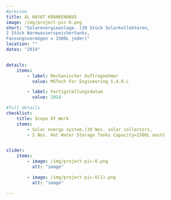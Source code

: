 ```yaml
---
#preview
title: AL HAYAT KRANKENHAUS
image: /img/project-pic-6.png
short: "Solarenergieanlage. (39 Stück Solarkollektoren,
2 Stück Warmwasserspeichertanks,
Fassungsvermögen = 1500L jeder)"
location: ""
dates: "2014"


details:
    items:
        - label: Mechanischer Auftragnehmer
          value: MSTech For Engineering S.A.R.L

        - label: Fertigstellungsdatum
          value: 2014

#full details
checklist:
    title: Scope Of Work
    items:
        - Solar energy system.(39 Nos. solar collectors,
        - 2 Nos. Hot Water Storage Tanks Capacity=1500L each)


slider: 
    items:
        - image: /img/project-pic-6.png
          alt: "image"

        - image: /img/project-pic-6(1).png
          alt: "image"          

---
```

